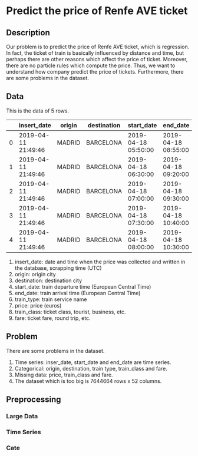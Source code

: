# Predict the price of Renfe AVE ticket

## Description
Our problem is to predict the price of Renfe AVE ticket, which is regression. In fact, the ticket of train is basically influenced by distance and time, but perhaps there are other reasons which affect the price of ticket. Moreover, there are no particle rules which compute the price. Thus, we want to understand how company predict the price of tickets. Furthermore, there are some problems in the dataset.

## Data

This is the data of 5 rows.

||insert_date|origin|destination|start_date|end_date|train_type|price|train_class|fare|
| --- | --- | --- | --- | --- | --- | --- | --- | --- | --- |
|0|2019-04-11 21:49:46|MADRID|BARCELONA|2019-04-18 05:50:00|2019-04-18 08:55:00|AVE|68.95|Preferente|Promo|
|1|2019-04-11 21:49:46|MADRID|BARCELONA|2019-04-18 06:30:00|2019-04-18 09:20:00|AVE|75.40|Turista|Promo|
|2|2019-04-11 21:49:46|MADRID|BARCELONA|2019-04-18 07:00:00|2019-04-18 09:30:00|AVE|106.75|Turista|Plus	Promo|
|3|2019-04-11 21:49:46|MADRID|BARCELONA|2019-04-18 07:30:00|2019-04-18 10:40:00|AVE|90.50|Turista|Plus	Promo|
|4|2019-04-11 21:49:46|MADRID|BARCELONA|2019-04-18 08:00:00|2019-04-18 10:30:00|AVE|88.95|Turista|Promo|

1. insert_date: date and time when the price was collected and written in the database, scrapping time (UTC)
2. origin: origin city
3. destination: destination city
4. start_date: train departure time (European Central Time)
5. end_date: train arrival time (European Central Time)
6. train_type: train service name
7. price: price (euros)
8. train_class: ticket class, tourist, business, etc.
9. fare: ticket fare, round trip, etc.

## Problem

There are some problems in the dataset. 
1. Time series: inser_date, start_date and end_date are time series. 
2. Categorical: origin, destination, train type, train_class and fare.
3. Missing data: price, train_class and fare. 
4. The dataset which is too big is 7644664 rows x 52 columns. 

## Preprocessing
### Large Data

### Time Series

### Cate


